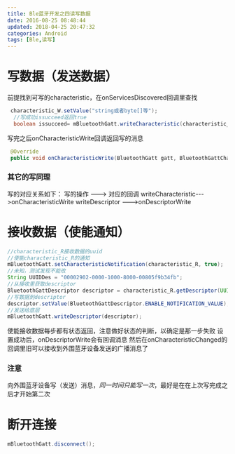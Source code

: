 ```yaml
---
title: Ble蓝牙开发之四读写数据
date: 2016-08-25 08:48:44
updated: 2018-04-25 20:47:32categories: Android
tags: [Ble,读写]
---
```

# 写数据（发送数据）
前提找到可写的characteristic，在onServicesDiscovered回调里查找
```java
 characteristic_W.setValue("string或者byte[]等");
  //写成功issucceed返回true
  boolean issucceed= mBluetoothGatt.writeCharacteristic(characteristic_W)
```

写完之后onCharacteristicWrite回调返回写的消息
```java
 @Override
 public void onCharacteristicWrite(BluetoothGatt gatt, BluetoothGattCharacteristic characteristic, int status)
```
### 其它的写同理
写的对应关系如下：
     写的操作      --->     对应的回调
writeCharacteristic--->onCharacteristicWrite
writeDescriptor    --->onDescriptorWrite

# 接收数据（使能通知）
```java
//characteristic_R接收数据的uuid
//使能characteristic_R的通知
mBluetoothGatt.setCharacteristicNotification(characteristic_R, true);
//未知，测试发现不能改
String UUIDDes = "00002902-0000-1000-8000-00805f9b34fb";
//从接收里获取descriptor
BluetoothGattDescriptor descriptor = characteristic_R.getDescriptor(UUID.fromString(UUIDDes)); 
//写数据到descriptor
descriptor.setValue(BluetoothGattDescriptor.ENABLE_NOTIFICATION_VALUE);
//发送给底层
mBluetoothGatt.writeDescriptor(descriptor);
```
使能接收数据每步都有状态返回，注意做好状态的判断，以确定是那一步失败
设置成功后，onDescriptorWrite会有回调消息
然后在onCharacteristicChanged的回调里旧可以接收到外围蓝牙设备发送的广播消息了
### 注意
向外围蓝牙设备写（发送）消息，_同一时间只能写一次_，最好是在在上次写完成之后才开始第二次

# 断开连接
```java
mBluetoothGatt.disconnect();
```